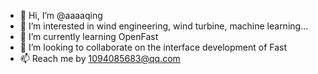 - 👋 Hi, I’m @aaaaqing
- 👀 I’m interested in wind engineering, wind turbine, machine learning...
- 🌱 I’m currently learning OpenFast
- 💞️ I’m looking to collaborate on the interface development of Fast
- 📫 Reach me by 1094085683@qq.com

<!---
aaaaqing/aaaaqing is a ✨ special ✨ repository because its `README.md` (this file) appears on your GitHub profile.
You can click the Preview link to take a look at your changes.
--->
